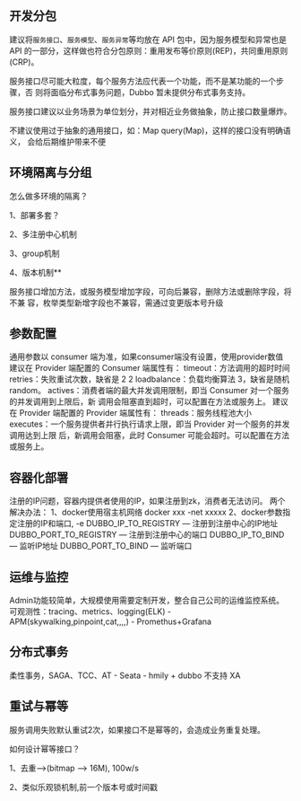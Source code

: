 ## 开发分包

 建议将`服务接口`、`服务模型`、`服务异常`等均放在 API 包中，因为服务模型和异常也是 API 的一部分，这样做也符合分包原则：重用发布等价原则(REP)，共同重用原则 (CRP)。 

服务接口尽可能大粒度，每个服务方法应代表一个功能，而不是某功能的一个步骤，否 则将面临分布式事务问题，Dubbo 暂未提供分布式事务支持。

服务接口建议以业务场景为单位划分，并对相近业务做抽象，防止接口数量爆炸。 

不建议使用过于抽象的通用接口，如：Map query(Map)，这样的接口没有明确语义， 会给后期维护带来不便

## 环境隔离与分组 

怎么做多环境的隔离？ 

1、部署多套？ 

2、多注册中心机制 

3、group机制 

4、版本机制**

服务接口增加方法，或服务模型增加字段，可向后兼容，删除方法或删除字段，将不兼 容，枚举类型新增字段也不兼容，需通过变更版本号升级

## 参数配置

 通用参数以 consumer 端为准，如果consumer端没有设置，使用provider数值 建议在 Provider 端配置的 Consumer 端属性有： timeout：方法调用的超时时间 retries：失败重试次数，缺省是 2 2 loadbalance：负载均衡算法 3，缺省是随机 random。 actives：消费者端的最大并发调用限制，即当 Consumer 对一个服务的并发调用到上限后，新 调用会阻塞直到超时，可以配置在方法或服务上。 建议在 Provider 端配置的 Provider 端属性有： threads：服务线程池大小 executes：一个服务提供者并行执行请求上限，即当 Provider 对一个服务的并发调用达到上限 后，新调用会阻塞，此时 Consumer 可能会超时。可以配置在方法或服务上。

## 容器化部署 

注册的IP问题，容器内提供者使用的IP，如果注册到zk，消费者无法访问。 两个解决办法： 1、docker使用宿主机网络 docker xxx -net xxxxx 2、docker参数指定注册的IP和端口, -e DUBBO_IP_TO_REGISTRY — 注册到注册中心的IP地址 DUBBO_PORT_TO_REGISTRY — 注册到注册中心的端口 DUBBO_IP_TO_BIND — 监听IP地址 DUBBO_PORT_TO_BIND — 监听端口

## 运维与监控 

Admin功能较简单，大规模使用需要定制开发，整合自己公司的运维监控系统。 可观测性：tracing、metrics、logging(ELK) - APM(skywalking,pinpoint,cat,,,,) - Promethus+Grafana

## 分布式事务 

柔性事务，SAGA、TCC、AT - Seata - hmily + dubbo 不支持 XA

## 重试与幂等

服务调用失败默认重试2次，如果接口不是幂等的，会造成业务重复处理。 

如何设计幂等接口？ 

1、去重-->(bitmap --> 16M), 100w/s

2、类似乐观锁机制,前一个版本号或时间戳

